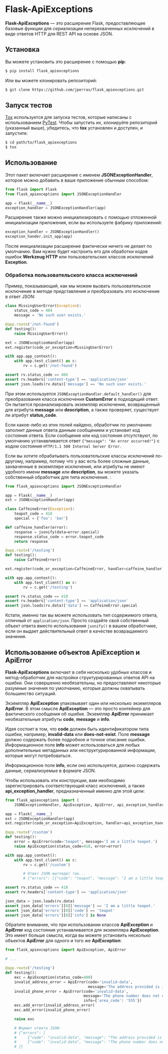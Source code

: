 # Flask-ApiExceptions

**Flask-ApiExceptions** — это расширение Flask, предоставляющее базовые функции для сериализации неперехваченных исключений в виде ответов HTTP для REST API на основе JSON.

## Установка

Вы можете установить это расширение с помощью **pip**:

```bash
$ pip install flask_apiexceptions
```

Или вы можете клонировать репозиторий:

```bash
$ git clone https://github.com/jperras/flask_apiexceptions.git
```

## Запуск тестов

[Tox](https://pypi.python.org/pypi/tox) используется для запуска тестов, которые написаны с использованием [PyTest](https://docs.pytest.org/en/latest/). Чтобы запустить их, клонируйте репозиторий (указанный выше), убедитесь, что **tox** установлен и доступен, и запустите:

```bash
$ cd path/to/flask_apiexceptions
$ tox
```

## Использование

Этот пакет включает расширение с именем **JSONExceptionHandler**, которое можно добавить в ваше приложение обычным способом:

```python
from flask import Flask
from flask_apiexceptions import JSONExceptionHandler

app = Flask(__name__)
exception_handler = JSONExceptionHandler(app)
```

Расширение также можно инициализировать с помощью отложенной инициализации приложения, если вы используете фабрику приложений:

```python
exception_handler = JSONExceptionHandler()
exception_hander.init_app(app)
```

После инициализации расширение фактически ничего не делает по умолчанию. Вам нужно будет настроить его для обработки кодов ошибок **Werkzeug HTTP** или пользовательских классов исключений **Exception**.

### Обработка пользовательского класса исключений

Пример, показывающий, как мы можем вызвать пользовательское исключение в методе представления и преобразовать это исключение в ответ JSON:

```python
class MissingUserError(Exception):
    status_code = 404
    message = 'No such user exists.'

@app.route('/not-found')
def testing():
    raise MissingUserError()

ext = JSONExceptionHandler(app)
ext.register(code_or_exception=MissingUserError)

with app.app_context():
    with app.test_client() as c:
        rv = c.get('/not-found')

assert rv.status_code == 404
assert rv.headers['content-type'] == 'application/json'
assert json.loads(rv.data)['message'] == 'No such user exists.'
```

При этом используется `JSONExceptionHandler.default_handler()` для преобразования класса исключения **CustomError** в подходящий ответ. Он пытается проанализировать экземпляр исключения, возвращенный для атрибута **message** или **description**, а также проверяет, существует ли атрибут **status\_code**.

Если какое-либо из этих полей найдено, обработчик по умолчанию заполнит данные ответа данным сообщением и установит код состояния ответа. Если сообщение или код состояния отсутствуют, по умолчанию устанавливается ответ `{"message": "An error occurred!"}` с кодом состояния `HTTP/1.1 500 Internal Server Error`.

Если вы хотите обрабатывать пользовательские классы исключений по-другому, например, потому что у вас есть более сложные данные, захваченные в экземпляре исключения, или атрибуты не имеют удобного имени **message** или **description**, вы можете указать собственный обработчик для типа исключения. :

```python
from flask_apiexceptions import JSONExceptionHandler

app = Flask(__name__)
ext = JSONExceptionHandler(app)

class CaffeineError(Exception):
    teapot_code = 418
    special = {'foo': 'bar'}

def caffeine_handler(error):
    response = jsonify(data=error.special)
    response.status_code = error.teapot_code
    return response

@app.route('/testing')
def testing():
    raise CaffeineError()

ext.register(code_or_exception=CaffeineError, handler=caffeine_handler)

with app.app_context():
    with app.test_client() as c:
        rv = c.get('/testing')

assert rv.status_code == 418
assert rv.headers['content-type'] == 'application/json'
assert json.loads(rv.data)['data'] == CaffeineError.special
```

Кстати, именно так вы можете использовать тип содержимого ответа, отличный от `application/json`. Просто создайте свой собственный объект ответа вместо использования `jsonify()` в вашем обработчике, если он выдает действительный ответ в качестве возвращаемого значения.

## Использование объектов ApiException и ApiError

**Flask-ApiExceptions** включает в себя несколько удобных классов и метод-обработчик для настройки структурированных ответов API на ошибки. Они совершенно необязательны, но предоставляют некоторые разумные значения по умолчанию, которые должны охватывать большинство ситуаций.

Экземпляр **ApiException** упаковывает один или несколько экземпляров **ApiError**. В этом смысле **ApiException** — это просто контейнер для фактического сообщения об ошибке. Экземпляр **ApiError** принимает необязательные атрибуты **code**, **message** и **info**.

Идея состоит в том, что **code** должен быть идентификатором типа ошибки, например, **invalid-data** или **does-not-exist**. Поле **message** должно содержать более подробное и точное описание ошибки. Информационное поле **info** может использоваться для любых дополнительных метаданных или неструктурированной информации, которые могут потребоваться.

Информационное поле **info**, если оно используется, должно содержать данные, сериализуемые в формате JSON.

Чтобы использовать эти конструкции, вам необходимо зарегистрировать соответствующий класс исключений, а также **api\_exception\_handler**, предназначенный именно для этой цели:

```python
from flask_apiexceptions import (
    JSONExceptionHandler, ApiException, ApiError, api_exception_handler)

app = Flask(__name__)
ext = JSONExceptionHandler(app)
ext.register(code_or_exception=ApiException, handler=api_exception_handler)

@app.route('/custom')
def testing():
    error = ApiError(code='teapot', message='I am a little teapot.')
    raise ApiException(status_code=418, error=error)

with app.app_context():
    with app.test_client() as c:
        rv = c.get('/custom')

        # Ответ JSON выглядит так...
        # {"errors": [{"code": "teapot", "message": "I am a little teapot."}]}

assert rv.status_code == 418
assert rv.headers['content-type'] == 'application/json'

json_data = json.loads(rv.data)
assert json_data['errors'][0]['message'] == 'I am a little teapot.'
assert json_data['errors'][0]['code'] == 'teapot'
assert json_data['errors'][0]['info'] is None
```

Обратите внимание, что при использовании классов **ApiException** и **ApiError** код состояния устанавливается для экземпляра **ApiException**. Это имеет больше смысла, когда вы можете установить несколько объектов **ApiError** для одного и того же **ApiException**:

```python
from flask_apiexceptions import ApiException, ApiError

# ...

@app.route('/testing')
def testing():
    exc = ApiException(status_code=400)
    invalid_address_error = ApiError(code='invalid-data',
                                     message='The address provided is invalid.')
    invalid_phone_error = ApiError(code='invalid-data',
                                   message='The phone number does not exist.',
                                   info={'area_code': '555'})
    exc.add_error(invalid_address_error)
    exc.add_error(invalid_phone_error)

    raise exc

    # Формат ответа JSON:
    # {"errors": [
    #     {"code": "invalid-data", "message": "The address provided is invalid."},
    #     {"code": "invalid-data", "message": "The phone number does not exist.", "info": {"area_code": "444"}}
    # ]}
```
